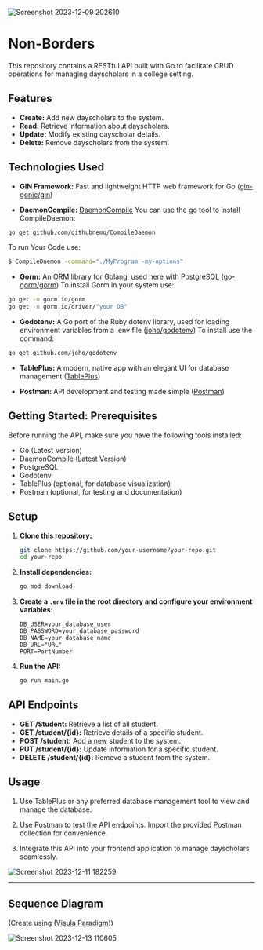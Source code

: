 ![Screenshot 2023-12-09 202610](https://github.com/palash0216/Non-Boarders/assets/75239216/db4fb529-721c-426a-80e1-0bc50727675b)

# Non-Borders 

This repository contains a RESTful API built with Go to facilitate CRUD operations for managing dayscholars in a college setting.

## Features

- **Create:** Add new dayscholars to the system.
- **Read:** Retrieve information about dayscholars.
- **Update:** Modify existing dayscholar details.
- **Delete:** Remove dayscholars from the system.

## Technologies Used

- **GIN Framework:** Fast and lightweight HTTP web framework for Go ([gin-gonic/gin](https://github.com/gin-gonic/gin))

- **DaemonCompile:** [DaemonCompile](https://github.com/daemoncompile)
You can use the go tool to install CompileDaemon:
```bash
go get github.com/githubnemo/CompileDaemon
```
To run Your Code use:
```bash
$ CompileDaemon -command="./MyProgram -my-options"
```
- **Gorm:** An ORM library for Golang, used here with PostgreSQL ([go-gorm/gorm](https://github.com/go-gorm/gorm))
To install Gorm in your system use:
```bash
go get -u gorm.io/gorm
go get -u gorm.io/driver/"your DB"
```

- **Godotenv:** A Go port of the Ruby dotenv library, used for loading environment variables from a .env file ([joho/godotenv](https://github.com/joho/godotenv))
To install use the command:
```bash
go get github.com/joho/godotenv
```

- **TablePlus:** A modern, native app with an elegant UI for database management ([TablePlus](https://tableplus.com/))

- **Postman:** API development and testing made simple ([Postman](https://www.postman.com/))

## Getting Started: Prerequisites

Before running the API, make sure you have the following tools installed:

- Go (Latest Version)
- DaemonCompile (Latest Version)
- PostgreSQL
- Godotenv
- TablePlus (optional, for database visualization)
- Postman (optional, for testing and documentation)

## Setup

1. **Clone this repository:**

    ```bash
    git clone https://github.com/your-username/your-repo.git
    cd your-repo
    ```

2. **Install dependencies:**

    ```bash
    go mod download
    ```

3. **Create a `.env` file in the root directory and configure your environment variables:**

    ```env
    DB_USER=your_database_user
    DB_PASSWORD=your_database_password
    DB_NAME=your_database_name
    DB_URL="URL"
    PORT=PortNumber
    ```

4. **Run the API:**

    ```bash
    go run main.go
    ```

## API Endpoints

- **GET /Student:** Retrieve a list of all student.
- **GET /student/{id}:** Retrieve details of a specific student.
- **POST /student:** Add a new student to the system.
- **PUT /student/{id}:** Update information for a specific student.
- **DELETE /student/{id}:** Remove a student from the system.

## Usage

1. Use TablePlus or any preferred database management tool to view and manage the database.

2. Use Postman to test the API endpoints. Import the provided Postman collection for convenience.

3. Integrate this API into your frontend application to manage dayscholars seamlessly.


![Screenshot 2023-12-11 182259](https://github.com/palash0216/Non-Boarders/assets/75239216/27d67a38-4097-4f2f-b3ed-903badda8e03)

____________________________________________________________________________________________________________

## Sequence Diagram
(Create using ([Visula Paradigm](https://online.visual-paradigm.com/)))

![Screenshot 2023-12-13 110605](https://github.com/palash0216/Non-Boarders/assets/75239216/b6858309-f587-4e62-a04a-2b23e244031d)




